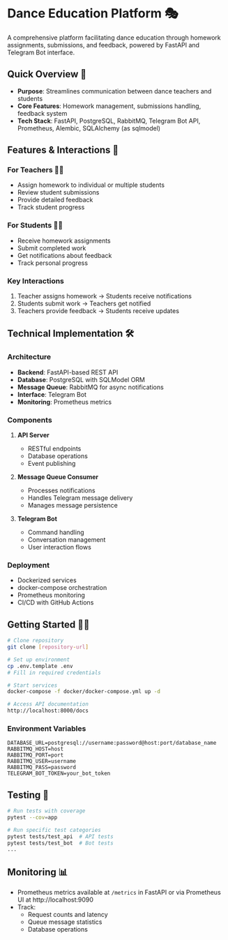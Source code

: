 # Dance Education Platform 🎭

A comprehensive platform facilitating dance education through homework assignments, submissions, and feedback, powered by FastAPI and Telegram Bot interface.

## Quick Overview 🚀

- **Purpose**: Streamlines communication between dance teachers and students
- **Core Features**: Homework management, submissions handling, feedback system
- **Tech Stack**: FastAPI, PostgreSQL, RabbitMQ, Telegram Bot API, Prometheus, Alembic, SQLAlchemy (as sqlmodel)

## Features & Interactions 🔄

### For Teachers 👨‍🏫
- Assign homework to individual or multiple students
- Review student submissions
- Provide detailed feedback
- Track student progress

### For Students 👨‍🎓
- Receive homework assignments
- Submit completed work
- Get notifications about feedback
- Track personal progress

### Key Interactions
1. Teacher assigns homework → Students receive notifications
2. Students submit work → Teachers get notified
3. Teachers provide feedback → Students receive updates

## Technical Implementation 🛠

### Architecture
- **Backend**: FastAPI-based REST API
- **Database**: PostgreSQL with SQLModel ORM
- **Message Queue**: RabbitMQ for async notifications
- **Interface**: Telegram Bot
- **Monitoring**: Prometheus metrics

### Components
1. **API Server**
   - RESTful endpoints
   - Database operations
   - Event publishing

2. **Message Queue Consumer**
   - Processes notifications
   - Handles Telegram message delivery
   - Manages message persistence

3. **Telegram Bot**
   - Command handling
   - Conversation management
   - User interaction flows

### Deployment
- Dockerized services
- docker-compose orchestration
- Prometheus monitoring
- CI/CD with GitHub Actions

## Getting Started 🏃‍♂️

```bash
# Clone repository
git clone [repository-url]

# Set up environment
cp .env.template .env
# Fill in required credentials

# Start services
docker-compose -f docker/docker-compose.yml up -d

# Access API documentation
http://localhost:8000/docs
```

### Environment Variables
```
DATABASE_URL=postgresql://username:password@host:port/database_name
RABBITMQ_HOST=host
RABBITMQ_PORT=port
RABBITMQ_USER=username
RABBITMQ_PASS=password
TELEGRAM_BOT_TOKEN=your_bot_token
```

## Testing 🧪

```bash
# Run tests with coverage
pytest --cov=app

# Run specific test categories
pytest tests/test_api  # API tests
pytest tests/test_bot  # Bot tests
...
```

## Monitoring 📊

- Prometheus metrics available at `/metrics` in FastAPI or via Prometheus UI at http://localhost:9090
- Track:
  - Request counts and latency
  - Queue message statistics
  - Database operations
